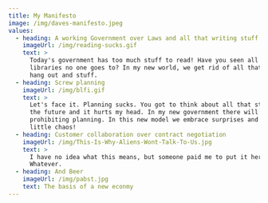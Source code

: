 ```yaml
---
title: My Manifesto
image: /img/daves-manifesto.jpeg
values:
  - heading: A working Government over Laws and all that writing stuff
    imageUrl: /img/reading-sucks.gif
    text: >
      Today's government has too much stuff to read! Have you seen all those
      libraries no one goes to? In my new world, we get rid of all that and just
      hang out and stuff. 
  - heading: Screw planning
    imageUrl: /img/blfi.gif
    text: >
      Let's face it. Planning sucks. You got to think about all that stuff in
      the future and it hurts my head. In my new government there will laws
      prohibiting planning. In this new model we embrace surprises and welcome a
      little chaos!
  - heading: Customer collaboration over contract negotiation
    imageUrl: /img/This-Is-Why-Aliens-Wont-Talk-To-Us.jpg
    text: >
      I have no idea what this means, but someone paid me to put it here.
      Whatever.
  - heading: And Beer
    imageUrl: /img/pabst.jpg
    text: The basis of a new econmy
---
```


